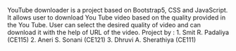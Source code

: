YouTube downloader is a project based on Bootstrap5, CSS and JavaScript. It allows user to download You Tube video based on the quality provided in the You Tube. User can select the desired quality of video and can download it with the help of URL of the video. Project by : 1. Smit R. Padaliya (CE115) 2. Aneri S. Sonani (CE121) 3. Dhruvi A. Sherathiya (CE111)
